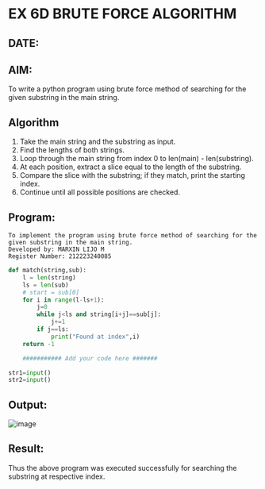 # EX 6D BRUTE FORCE ALGORITHM
## DATE:
## AIM:
To write a python program using brute force method of searching for the given substring in the main string.




## Algorithm
1. Take the main string and the substring as input.
2. Find the lengths of both strings.
3. Loop through the main string from index 0 to len(main) - len(substring).
4. At each position, extract a slice equal to the length of the substring.
5. Compare the slice with the substring; if they match, print the starting index.
6. Continue until all possible positions are checked.

## Program:
```
To implement the program using brute force method of searching for the given substring in the main string.
Developed by: MARXIN LIJO M 
Register Number: 212223240085
```
```py
def match(string,sub):
    l = len(string)
    ls = len(sub)
    # start = sub[0]
    for i in range(l-ls+1):
        j=0
        while j<ls and string[i+j]==sub[j]:
            j+=1
        if j==ls:
            print("Found at index",i)
    return -1

    ########### Add your code here #######

str1=input()
str2=input()

```

## Output:
![image](https://github.com/user-attachments/assets/cf982d3d-502d-400c-a9eb-7806f92d73a0)



## Result:
Thus the above program was executed successfully for searching the substring at respective index.
